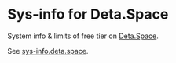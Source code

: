 # Sys-info for Deta.Space

System info & limits of free tier on [Deta.Space](https://deta.space/).

See [sys-info.deta.space](https://sys-info.deta.space/).